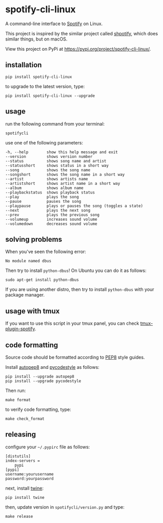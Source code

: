 # spotify-cli-linux
A command-line interface to [Spotify](https://www.spotify.com/) on Linux.

This project is inspired by the similar project called [shpotify](https://github.com/hnarayanan/shpotify), which does similar things, but on macOS.

View this project on PyPi at https://pypi.org/project/spotify-cli-linux/.

installation
------------

```
pip install spotify-cli-linux
```

to upgrade to the latest version, type:

```
pip install spotify-cli-linux --upgrade
```

usage
-----

run the following command from your terminal:

```
spotifycli
```

use one of the following parameters:

```
-h, --help        show this help message and exit
--version         shows version number
--status          shows song name and artist
--statusshort     shows status in a short way
--song            shows the song name
--songshort       shows the song name in a short way
--artist          shows artists name
--artistshort     shows artist name in a short way
--album           shows album name
--playbackstatus  shows playback status
--play            plays the song
--pause           pauses the song
--playpause       plays or pauses the song (toggles a state)
--next            plays the next song
--prev            plays the previous song
--volumeup        increases sound volume
--volumedown      decreases sound volume
```

solving problems
----------------

When you've seen the following error:

```
No module named dbus
```

Then try to install `python-dbus`! On Ubuntu you can do it as follows:

```
sudo apt-get install python-dbus
```

If you are using another distro, then try to install `python-dbus` with your package manager.

usage with tmux
---------------

If you want to use this script in your tmux panel, you can check [tmux-plugin-spotify](https://github.com/pwittchen/tmux-plugin-spotify).

code formatting
---------------

Source code should be formatted according to [PEP8](https://www.python.org/dev/peps/pep-0008/) style guides.

Install [autopep8](https://github.com/hhatto/autopep8) and [pycodestyle](https://github.com/PyCQA/pycodestyle) as follows:

```
pip install --upgrade autopep8
pip install --upgrade pycodestyle
```

Then run:

```
make format
```

to verify code formatting, type:

```
make check_format
```

releasing
---------

configure your `~/.pypirc` file as follows:

```
[distutils]
index-servers =
    pypi
[pypi]
username:yourusername
password:yourpassword
```

next, install [twine](https://github.com/pypa/twine):

```
pip install twine
```

then, update version in `spotifycli/version.py` and type:

```
make release
```
